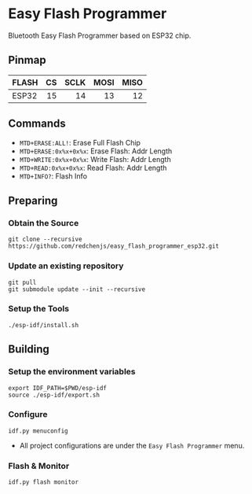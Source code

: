 Easy Flash Programmer
=====================

Bluetooth Easy Flash Programmer based on ESP32 chip.

## Pinmap

| FLASH | CS | SCLK | MOSI | MISO |
| :---- | -: | ---: | ---: | ---: |
| ESP32 | 15 |   14 |   13 |   12 |

## Commands

* `MTD+ERASE:ALL!`: Erase Full Flash Chip
* `MTD+ERASE:0x%x+0x%x`: Erase Flash: Addr Length
* `MTD+WRITE:0x%x+0x%x`: Write Flash: Addr Length
* `MTD+READ:0x%x+0x%x`: Read Flash: Addr Length
* `MTD+INFO?`: Flash Info

## Preparing

### Obtain the Source

```
git clone --recursive https://github.com/redchenjs/easy_flash_programmer_esp32.git
```

### Update an existing repository

```
git pull
git submodule update --init --recursive
```

### Setup the Tools

```
./esp-idf/install.sh
```

## Building

### Setup the environment variables

```
export IDF_PATH=$PWD/esp-idf
source ./esp-idf/export.sh
```

### Configure

```
idf.py menuconfig
```

* All project configurations are under the `Easy Flash Programmer` menu.

### Flash & Monitor

```
idf.py flash monitor
```
